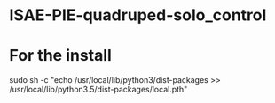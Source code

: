 # ISAE-PIE-quadruped-solo_control

# For the install 
sudo sh -c "echo /usr/local/lib/python3/dist-packages >> /usr/local/lib/python3.5/dist-packages/local.pth"

